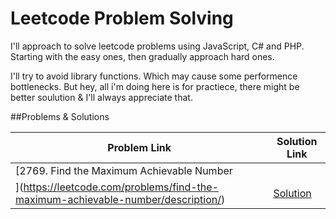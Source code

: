# Leetcode Problem Solving

I'll approach to solve leetcode problems using JavaScript, C# and PHP.
Starting with the easy ones, then gradually approach hard ones.

I'll try to avoid library functions. Which may cause some performence bottlenecks. But hey, all i'm doing here is for practiece, there might be better soulution & I'll always appreciate that.

##Problems & Solutions

| Problem Link | Solution Link |
| ------------ | ------------- |
| [2769. Find the Maximum Achievable Number
](https://leetcode.com/problems/find-the-maximum-achievable-number/description/) | [Solution](https://github.com/aronnoahsan/ProblemSolving/blob/main/2769/2769.js) |
